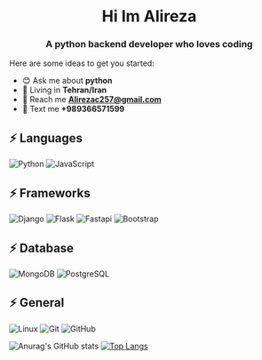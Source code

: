 <h1 align=center>Hi  Im Alireza</h1>
<h3 align=center>A python backend developer who loves coding</h3>

Here are some ideas to get you started:

- 😊 Ask me about **python**
- 📍 Living in **Tehran/Iran**
- 📮 Reach me **Alirezac257@gmail.com**
- 💬 Text me **+989366571599**
## ⚡ Languages

![Python](https://img.shields.io/badge/-Python-black?style=for-the-badge&logo=Python)
![JavaScript](https://img.shields.io/badge/-JavaScript-black?style=for-the-badge&logo=javascript)

## ⚡ Frameworks

![Django](https://img.shields.io/badge/-Django-black?style=for-the-badge&logo=Django)
![Flask](https://img.shields.io/badge/-Flask-black?style=for-the-badge&logo=Flask)
![Fastapi](https://img.shields.io/badge/-Fastapi-black?style=for-the-badge&logo=Fastapi)
![Bootstrap](https://img.shields.io/badge/-Bootstrap-black?style=for-the-badge&logo=bootstrap)

## ⚡ Database
![MongoDB](https://img.shields.io/badge/-MongoDB-black?style=for-the-badge&logo=mongodb)
![PostgreSQL](https://img.shields.io/badge/-PostgreSQL-black?style=for-the-badge&logo=postgresql)

## ⚡ General

![Linux](https://img.shields.io/badge/-Linux-black?style=for-the-badge&logo=Linux)
![Git](https://img.shields.io/badge/-Git-black?style=for-the-badge&logo=git)
![GitHub](https://img.shields.io/badge/-GitHub-black?style=for-the-badge&logo=github)


![Anurag's GitHub stats](https://github-readme-stats.vercel.app/api?username=clon3r2&hide=contribs,prs,issues&show_icons=true&theme=onedark)
[![Top Langs](https://github-readme-stats.vercel.app/api/top-langs/?username=clon3r2&layout=compact)](https://github.com/clon3r2/github-readme-stats)
